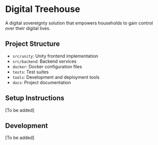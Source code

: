 # Digital Treehouse

A digital sovereignty solution that empowers households to gain control over their digital lives.

## Project Structure
- `src/unity`: Unity frontend implementation
- `src/backend`: Backend services
- `docker`: Docker configuration files
- `tests`: Test suites
- `tools`: Development and deployment tools
- `docs`: Project documentation

## Setup Instructions
[To be added]

## Development
[To be added]
